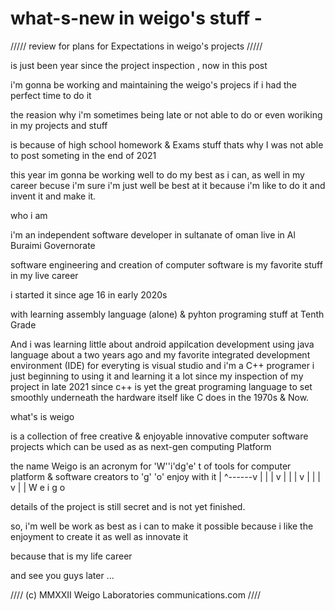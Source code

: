 # what-s-new in weigo's stuff -
///// review for plans for Expectations in weigo's projects /////



is just been year since the project inspection , now in this post

i'm gonna be working and maintaining the weigo's projecs if i had the perfect time to do it

the reasion why i'm sometimes being late or not able to do or even woriking in my projects and stuff 

is because of high school homework & Exams stuff
thats why I was not able to post someting in the end of 2021

this year im gonna be working well to do my best as i can, as well in my career becuse i'm sure i'm just well be best at it 
because i'm like to do it and invent it and make it.

who i am

i'm an independent software developer in sultanate of oman live in Al Buraimi Governorate

software engineering and creation of computer software is my favorite stuff in my live career

i started it since age 16 in early 2020s

with learning assembly language (alone) & pyhton programing stuff at Tenth Grade

And i was learning little about android appilcation development using java language about a two years ago
 and my favorite integrated development environment (IDE) for everyting is visual studio
 and i'm a C++ programer i just beginning to using it and learning it a lot since my inspection of my project in late 2021
 since c++ is yet the great programing language to set smoothly underneath the hardware itself like C does in the 1970s & Now.
 
 what's is weigo
 
 is a collection of free creative & enjoyable innovative computer software projects which can be used as as next-gen computing Platform
 
 the name Weigo is an acronym for 'W''i'dg'e' t of tools for computer platform & software creators to 'g' 'o' enjoy with it 
                                   |  ^------v                                                         |   |
                                   |         v                                                         |   |
                                   |         v                                                         |   |
                                   |         v                                                         |   |
                                   W       e i                                                         g   o
 
 details of the project is still secret and is not yet finished.
 
 so, i'm well be work as best as i can to make it possible because i like the enjoyment to create it as well as innovate it
 
 because that is my life career
 
 and see you guys later ...
 
 //// (c) MMXXII Weigo Laboratories communications.com ////

